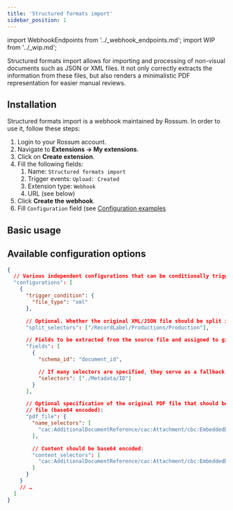 ```yaml
---
title: 'Structured formats import'
sidebar_position: 1
---
```


import WebhookEndpoints from '../\_webhook_endpoints.md';
import WIP from '../\_wip.md';

Structured formats import allows for importing and processing of non-visual documents such as JSON or XML files. It not only correctly extracts the information from these files, but also renders a minimalistic PDF representation for easier manual reviews.

## Installation

Structured formats import is a webhook maintained by Rossum. In order to use it, follow these steps:

1. Login to your Rossum account.
1. Navigate to **Extensions → My extensions**.
1. Click on **Create extension**.
1. Fill the following fields:
   1. Name: `Structured formats import`
   1. Trigger events: `Upload: Created`
   1. Extension type: `Webhook`
   1. URL (see below)
1. Click **Create the webhook**.
1. Fill `Configuration` field (see [Configuration examples](./configuration-examples.md)

<WebhookEndpoints
  eu1="https://elis.task-manager.rossum-ext.app/api/v1/tasks/structured-formats-import"
  eu2="https://shared-eu2.task-manager.rossum-ext.app/api/v1/tasks/structured-formats-import"
  us="https://us.task-manager.rossum-ext.app/api/v1/tasks/structured-formats-import"
  jp="https://shared-jp.task-manager.rossum-ext.app/api/v1/tasks/structured-formats-import"
/>

## Basic usage

<WIP />

## Available configuration options

```json
{
  // Various independent configurations that can be conditionally triggered via `trigger_condition`:
  "configurations": [
    {
      "trigger_condition": {
        "file_type": "xml"
      },

      // Optional. Whether the original XML/JSON file should be split into smaller ones:
      "split_selectors": ["/RecordLabel/Productions/Production"],

      // Fields to be extracted from the source file and assigned to given datapoints:
      "fields": [
        {
          "schema_id": "document_id",

          // If many selectors are specified, they serve as a fallback list.
          "selectors": ["./Metadata/ID"]
        }
      ],

      // Optional specification of the original PDF file that should be extracted from the source
      // file (base64 encoded):
      "pdf_file": {
        "name_selectors": [
          "cac:AdditionalDocumentReference/cac:Attachment/cbc:EmbeddedDocumentBinaryObject/@filename"
        ],

        // Content should be base64 encoded:
        "content_selectors": [
          "cac:AdditionalDocumentReference/cac:Attachment/cbc:EmbeddedDocumentBinaryObject"
        ]
      }
    }
    // …
  ]
}
```
